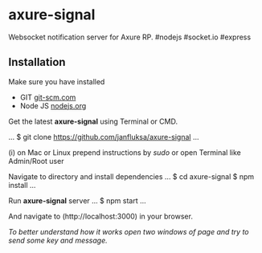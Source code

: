 # axure-signal
Websocket notification server for Axure RP. #nodejs #socket.io #express 

## Installation

Make sure you have installed 

* GIT [git-scm.com](https://git-scm.com/downloads)
* Node JS [nodejs.org](https://nodejs.org/en/)

Get the latest **axure-signal** using Terminal or CMD.

...
$ git clone https://github.com/janfluksa/axure-signal
... 

(i) on Mac or Linux prepend instructions by *sudo* or open Terminal like Admin/Root user

Navigate to directory and install dependencies
...
$ cd axure-signal
$ npm install
...

Run **axure-signal** server
...
$ npm start
... 

And navigate to (http://localhost:3000) in your browser.

*To better understand how it works open two windows of page and try to send some key and message.*